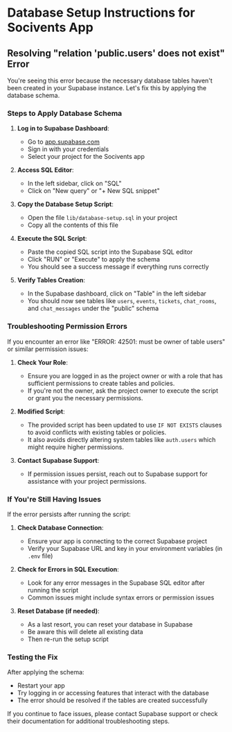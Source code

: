 # Database Setup Instructions for Socivents App

## Resolving "relation 'public.users' does not exist" Error

You're seeing this error because the necessary database tables haven't been created in your Supabase instance. Let's fix this by applying the database schema.

### Steps to Apply Database Schema

1. **Log in to Supabase Dashboard**:
   - Go to [app.supabase.com](https://app.supabase.com)
   - Sign in with your credentials
   - Select your project for the Socivents app

2. **Access SQL Editor**:
   - In the left sidebar, click on "SQL"
   - Click on "New query" or "+ New SQL snippet"

3. **Copy the Database Setup Script**:
   - Open the file `lib/database-setup.sql` in your project
   - Copy all the contents of this file

4. **Execute the SQL Script**:
   - Paste the copied SQL script into the Supabase SQL editor
   - Click "RUN" or "Execute" to apply the schema
   - You should see a success message if everything runs correctly

5. **Verify Tables Creation**:
   - In the Supabase dashboard, click on "Table" in the left sidebar
   - You should now see tables like `users`, `events`, `tickets`, `chat_rooms`, and `chat_messages` under the "public" schema

### Troubleshooting Permission Errors

If you encounter an error like "ERROR: 42501: must be owner of table users" or similar permission issues:

1. **Check Your Role**:
   - Ensure you are logged in as the project owner or with a role that has sufficient permissions to create tables and policies.
   - If you're not the owner, ask the project owner to execute the script or grant you the necessary permissions.

2. **Modified Script**:
   - The provided script has been updated to use `IF NOT EXISTS` clauses to avoid conflicts with existing tables or policies.
   - It also avoids directly altering system tables like `auth.users` which might require higher permissions.

3. **Contact Supabase Support**:
   - If permission issues persist, reach out to Supabase support for assistance with your project permissions.

### If You're Still Having Issues

If the error persists after running the script:

1. **Check Database Connection**:
   - Ensure your app is connecting to the correct Supabase project
   - Verify your Supabase URL and key in your environment variables (in `.env` file)

2. **Check for Errors in SQL Execution**:
   - Look for any error messages in the Supabase SQL editor after running the script
   - Common issues might include syntax errors or permission issues

3. **Reset Database (if needed)**:
   - As a last resort, you can reset your database in Supabase
   - Be aware this will delete all existing data
   - Then re-run the setup script

### Testing the Fix
After applying the schema:
- Restart your app
- Try logging in or accessing features that interact with the database
- The error should be resolved if the tables are created successfully

If you continue to face issues, please contact Supabase support or check their documentation for additional troubleshooting steps.